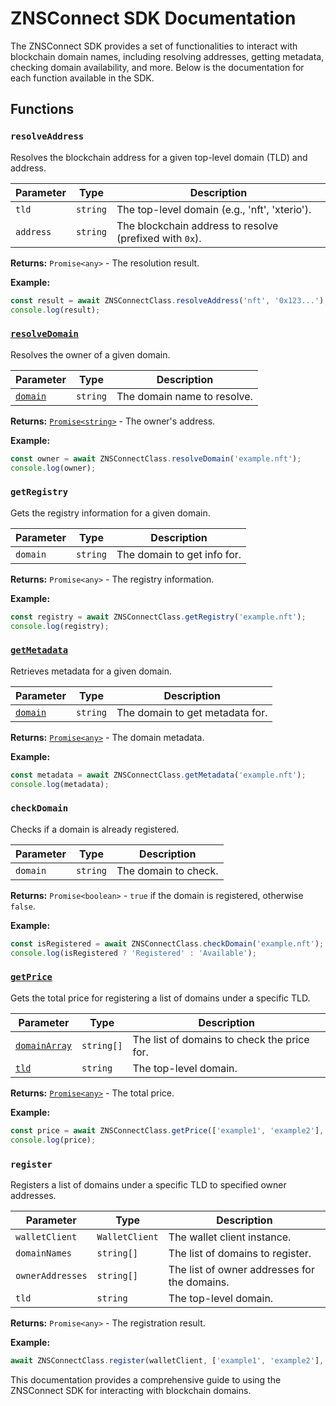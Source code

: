 
# ZNSConnect SDK Documentation

The ZNSConnect SDK provides a set of functionalities to interact with blockchain domain names, including resolving addresses, getting metadata, checking domain availability, and more. Below is the documentation for each function available in the SDK.

## Functions

### `resolveAddress`

Resolves the blockchain address for a given top-level domain (TLD) and address.

| Parameter | Type     | Description                                      |
|-----------|----------|--------------------------------------------------|
| `tld`     | `string` | The top-level domain (e.g., 'nft', 'xterio').    |
| `address` | `string` | The blockchain address to resolve (prefixed with `0x`). |

**Returns:** `Promise<any>` - The resolution result.

**Example:**

```typescript
const result = await ZNSConnectClass.resolveAddress('nft', '0x123...');
console.log(result);
```

### [`resolveDomain`](command:_github.copilot.openSymbolFromReferences?%5B%7B%22%24mid%22%3A1%2C%22path%22%3A%22%2Fhome%2Fekansh%2FDocuments%2Fzns-sdk-v3%2Fsrc%2Futils%2FresolveDomain.ts%22%2C%22scheme%22%3A%22file%22%7D%2C%7B%22line%22%3A4%2C%22character%22%3A0%7D%5D "src/utils/resolveDomain.ts")

Resolves the owner of a given domain.

| Parameter | Type     | Description                       |
|-----------|----------|-----------------------------------|
| [`domain`](command:_github.copilot.openSymbolFromReferences?%5B%7B%22%24mid%22%3A1%2C%22fsPath%22%3A%22%2Fhome%2Fekansh%2FDocuments%2Fzns-sdk-v3%2Fsrc%2Findex.ts%22%2C%22external%22%3A%22file%3A%2F%2F%2Fhome%2Fekansh%2FDocuments%2Fzns-sdk-v3%2Fsrc%2Findex.ts%22%2C%22path%22%3A%22%2Fhome%2Fekansh%2FDocuments%2Fzns-sdk-v3%2Fsrc%2Findex.ts%22%2C%22scheme%22%3A%22file%22%7D%2C%7B%22line%22%3A29%2C%22character%22%3A22%7D%5D "src/index.ts")  | `string` | The domain name to resolve.       |

**Returns:** [`Promise<string>`](command:_github.copilot.openSymbolFromReferences?%5B%7B%22%24mid%22%3A1%2C%22external%22%3A%22file%3A%2F%2F%2Fhome%2Fekansh%2F.vscode%2Fextensions%2Fms-vscode.vscode-typescript-next-5.6.20240624%2Fnode_modules%2Ftypescript%2Flib%2Flib.es2015.iterable.d.ts%22%2C%22path%22%3A%22%2Fhome%2Fekansh%2F.vscode%2Fextensions%2Fms-vscode.vscode-typescript-next-5.6.20240624%2Fnode_modules%2Ftypescript%2Flib%2Flib.es2015.iterable.d.ts%22%2C%22scheme%22%3A%22file%22%7D%2C%7B%22line%22%3A215%2C%22character%22%3A0%7D%5D "../../.vscode/extensions/ms-vscode.vscode-typescript-next-5.6.20240624/node_modules/typescript/lib/lib.es2015.iterable.d.ts") - The owner's address.

**Example:**

```typescript
const owner = await ZNSConnectClass.resolveDomain('example.nft');
console.log(owner);
```

### `getRegistry`

Gets the registry information for a given domain.

| Parameter | Type     | Description                  |
|-----------|----------|------------------------------|
| `domain`  | `string` | The domain to get info for.  |

**Returns:** `Promise<any>` - The registry information.

**Example:**

```typescript
const registry = await ZNSConnectClass.getRegistry('example.nft');
console.log(registry);
```

### [`getMetadata`](command:_github.copilot.openSymbolFromReferences?%5B%7B%22%24mid%22%3A1%2C%22path%22%3A%22%2Fhome%2Fekansh%2FDocuments%2Fzns-sdk-v3%2Fsrc%2Futils%2FgetMetadata.ts%22%2C%22scheme%22%3A%22file%22%7D%2C%7B%22line%22%3A5%2C%22character%22%3A0%7D%5D "src/utils/getMetadata.ts")

Retrieves metadata for a given domain.

| Parameter | Type     | Description                |
|-----------|----------|----------------------------|
| [`domain`](command:_github.copilot.openSymbolFromReferences?%5B%7B%22%24mid%22%3A1%2C%22fsPath%22%3A%22%2Fhome%2Fekansh%2FDocuments%2Fzns-sdk-v3%2Fsrc%2Findex.ts%22%2C%22external%22%3A%22file%3A%2F%2F%2Fhome%2Fekansh%2FDocuments%2Fzns-sdk-v3%2Fsrc%2Findex.ts%22%2C%22path%22%3A%22%2Fhome%2Fekansh%2FDocuments%2Fzns-sdk-v3%2Fsrc%2Findex.ts%22%2C%22scheme%22%3A%22file%22%7D%2C%7B%22line%22%3A29%2C%22character%22%3A22%7D%5D "src/index.ts")  | `string` | The domain to get metadata for. |

**Returns:** [`Promise<any>`](command:_github.copilot.openSymbolFromReferences?%5B%7B%22%24mid%22%3A1%2C%22external%22%3A%22file%3A%2F%2F%2Fhome%2Fekansh%2F.vscode%2Fextensions%2Fms-vscode.vscode-typescript-next-5.6.20240624%2Fnode_modules%2Ftypescript%2Flib%2Flib.es2015.iterable.d.ts%22%2C%22path%22%3A%22%2Fhome%2Fekansh%2F.vscode%2Fextensions%2Fms-vscode.vscode-typescript-next-5.6.20240624%2Fnode_modules%2Ftypescript%2Flib%2Flib.es2015.iterable.d.ts%22%2C%22scheme%22%3A%22file%22%7D%2C%7B%22line%22%3A215%2C%22character%22%3A0%7D%5D "../../.vscode/extensions/ms-vscode.vscode-typescript-next-5.6.20240624/node_modules/typescript/lib/lib.es2015.iterable.d.ts") - The domain metadata.

**Example:**

```typescript
const metadata = await ZNSConnectClass.getMetadata('example.nft');
console.log(metadata);
```

### `checkDomain`

Checks if a domain is already registered.

| Parameter | Type     | Description               |
|-----------|----------|---------------------------|
| `domain`  | `string` | The domain to check.      |

**Returns:** `Promise<boolean>` - `true` if the domain is registered, otherwise `false`.

**Example:**

```typescript
const isRegistered = await ZNSConnectClass.checkDomain('example.nft');
console.log(isRegistered ? 'Registered' : 'Available');
```

### [`getPrice`](command:_github.copilot.openSymbolFromReferences?%5B%7B%22%24mid%22%3A1%2C%22fsPath%22%3A%22%2Fhome%2Fekansh%2FDocuments%2Fzns-sdk-v3%2Fsrc%2Findex.ts%22%2C%22external%22%3A%22file%3A%2F%2F%2Fhome%2Fekansh%2FDocuments%2Fzns-sdk-v3%2Fsrc%2Findex.ts%22%2C%22path%22%3A%22%2Fhome%2Fekansh%2FDocuments%2Fzns-sdk-v3%2Fsrc%2Findex.ts%22%2C%22scheme%22%3A%22file%22%7D%2C%7B%22line%22%3A67%2C%22character%22%3A2%7D%5D "src/index.ts")

Gets the total price for registering a list of domains under a specific TLD.

| Parameter    | Type       | Description                           |
|--------------|------------|---------------------------------------|
| [`domainArray`](command:_github.copilot.openSymbolFromReferences?%5B%7B%22%24mid%22%3A1%2C%22fsPath%22%3A%22%2Fhome%2Fekansh%2FDocuments%2Fzns-sdk-v3%2Fsrc%2Findex.ts%22%2C%22external%22%3A%22file%3A%2F%2F%2Fhome%2Fekansh%2FDocuments%2Fzns-sdk-v3%2Fsrc%2Findex.ts%22%2C%22path%22%3A%22%2Fhome%2Fekansh%2FDocuments%2Fzns-sdk-v3%2Fsrc%2Findex.ts%22%2C%22scheme%22%3A%22file%22%7D%2C%7B%22line%22%3A67%2C%22character%22%3A17%7D%5D "src/index.ts")| `string[]` | The list of domains to check the price for. |
| [`tld`](command:_github.copilot.openSymbolFromReferences?%5B%7B%22%24mid%22%3A1%2C%22fsPath%22%3A%22%2Fhome%2Fekansh%2FDocuments%2Fzns-sdk-v3%2Fsrc%2Findex.ts%22%2C%22external%22%3A%22file%3A%2F%2F%2Fhome%2Fekansh%2FDocuments%2Fzns-sdk-v3%2Fsrc%2Findex.ts%22%2C%22path%22%3A%22%2Fhome%2Fekansh%2FDocuments%2Fzns-sdk-v3%2Fsrc%2Findex.ts%22%2C%22scheme%22%3A%22file%22%7D%2C%7B%22line%22%3A9%2C%22character%22%3A4%7D%5D "src/index.ts")        | `string`   | The top-level domain.                 |

**Returns:** [`Promise<any>`](command:_github.copilot.openSymbolFromReferences?%5B%7B%22%24mid%22%3A1%2C%22external%22%3A%22file%3A%2F%2F%2Fhome%2Fekansh%2F.vscode%2Fextensions%2Fms-vscode.vscode-typescript-next-5.6.20240624%2Fnode_modules%2Ftypescript%2Flib%2Flib.es2015.iterable.d.ts%22%2C%22path%22%3A%22%2Fhome%2Fekansh%2F.vscode%2Fextensions%2Fms-vscode.vscode-typescript-next-5.6.20240624%2Fnode_modules%2Ftypescript%2Flib%2Flib.es2015.iterable.d.ts%22%2C%22scheme%22%3A%22file%22%7D%2C%7B%22line%22%3A215%2C%22character%22%3A0%7D%5D "../../.vscode/extensions/ms-vscode.vscode-typescript-next-5.6.20240624/node_modules/typescript/lib/lib.es2015.iterable.d.ts") - The total price.

**Example:**

```typescript
const price = await ZNSConnectClass.getPrice(['example1', 'example2'], 'nft');
console.log(price);
```

### `register`

Registers a list of domains under a specific TLD to specified owner addresses.

| Parameter      | Type             | Description                                   |
|----------------|------------------|-----------------------------------------------|
| `walletClient` | `WalletClient`   | The wallet client instance.                   |
| `domainNames`  | `string[]`       | The list of domains to register.              |
| `ownerAddresses`| `string[]`      | The list of owner addresses for the domains.  |
| `tld`          | `string`         | The top-level domain.                         |

**Returns:** `Promise<any>` - The registration result.

**Example:**

```typescript
await ZNSConnectClass.register(walletClient, ['example1', 'example2'], ['0x123...', '0x456...'], 'nft');
```

This documentation provides a comprehensive guide to using the ZNSConnect SDK for interacting with blockchain domains.
```
